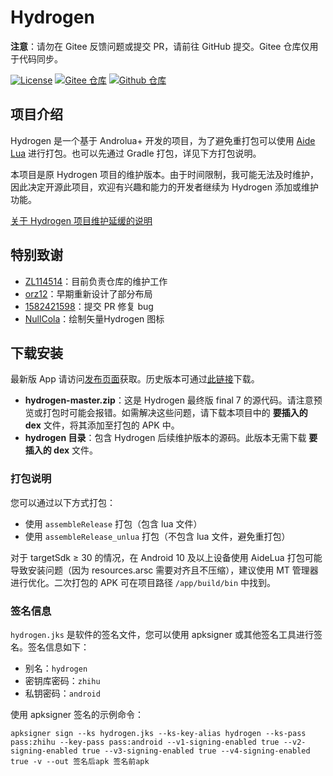 # Hydrogen

**注意**：请勿在 Gitee 反馈问题或提交 PR，请前往 GitHub 提交。Gitee 仓库仅用于代码同步。

[![License](https://img.shields.io/github/license/zhihulite/Hydrogen)](LICENSE)
[![Gitee 仓库](https://img.shields.io/badge/Gitee-仓库-C71D23?logo=gitee)](https://gitee.com/huajicloud/Hydrogen)
[![Github 仓库](https://img.shields.io/badge/Github-仓库-0969DA?logo=github)](https://github.com/zhihulite/Hydrogen)

## 项目介绍

Hydrogen 是一个基于 Androlua+ 开发的项目，为了避免重打包可以使用 [Aide Lua](https://gitee.com/AideLua/AideLua) 进行打包。也可以先通过 Gradle 打包，详见下方打包说明。

本项目是原 Hydrogen 项目的维护版本。由于时间限制，我可能无法及时维护，因此决定开源此项目，欢迎有兴趣和能力的开发者继续为 Hydrogen 添加或维护功能。

[关于 Hydrogen 项目维护延缓的说明](https://github.com/zhihulite/Hydrogen/issues/159)

## 特别致谢

- [ZL114514](https://gitee.com/ZL114514)：目前负责仓库的维护工作
- [orz12](https://gitee.com/orz12)：早期重新设计了部分布局
- [1582421598](https://github.com/1582421598)：提交 PR 修复 bug
- [NullCola](https://t.me/NullCola)：绘制矢量Hydrogen 图标

## 下载安装

最新版 App 请访问[发布页面](https://huajiqaq.github.io/myhydrogen)获取。历史版本可通过[此链接](https://workdrive.zoho.com.cn/folder/8ix3h3e8828db660e4e63acd5dd9e70bf591a)下载。

- **hydrogen-master.zip**：这是 Hydrogen 最终版 final 7 的源代码。请注意预览或打包时可能会报错。如需解决这些问题，请下载本项目中的 **要插入的 dex** 文件，将其添加至打包的 APK 中。
- **hydrogen 目录**：包含 Hydrogen 后续维护版本的源码。此版本无需下载 **要插入的 dex** 文件。

### 打包说明

您可以通过以下方式打包：
- 使用 `assembleRelease` 打包（包含 lua 文件）
- 使用 `assembleRelease_unlua` 打包（不包含 lua 文件，避免重打包）

对于 targetSdk ≥ 30 的情况，在 Android 10 及以上设备使用 AideLua 打包可能导致安装问题（因为 resources.arsc 需要对齐且不压缩），建议使用 MT 管理器进行优化。二次打包的 APK 可在项目路径 `/app/build/bin` 中找到。

### 签名信息

`hydrogen.jks` 是软件的签名文件，您可以使用 apksigner 或其他签名工具进行签名。签名信息如下：
- 别名：`hydrogen`
- 密钥库密码：`zhihu`
- 私钥密码：`android`

使用 apksigner 签名的示例命令：
```shell
apksigner sign --ks hydrogen.jks --ks-key-alias hydrogen --ks-pass pass:zhihu --key-pass pass:android --v1-signing-enabled true --v2-signing-enabled true --v3-signing-enabled true --v4-signing-enabled true -v --out 签名后apk 签名前apk
```